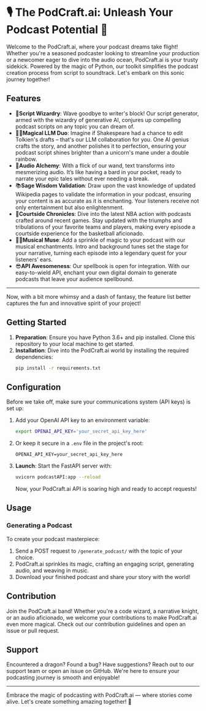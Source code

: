   # 🎙️ The PodCraft.ai: Unleash Your Podcast Potential 🚀

Welcome to the PodCraft.ai, where your podcast dreams take flight! Whether you're a seasoned podcaster looking to streamline your production or a newcomer eager to dive into the audio ocean, PodCraft.ai is your trusty sidekick. Powered by the magic of Python, our toolkit simplifies the podcast creation process from script to soundtrack. Let's embark on this sonic journey together!

## Features

- 🧙**Script Wizardry**: Wave goodbye to writer's block! Our script generator, armed with the wizardry of generative AI, conjures up compelling podcast scripts on any topic you can dream of.
- 👯‍♀️**Magical LLM Duo**: Imagine if Shakespeare had a chance to edit Tolkien's drafts – that's our LLM collaboration for you. One AI genius crafts the story, and another polishes it to perfection, ensuring your podcast script shines brighter than a unicorn's mane under a double rainbow.
- 🧪**Audio Alchemy**: With a flick of our wand, text transforms into mesmerizing audio. It’s like having a bard in your pocket, ready to narrate your epic tales without ever needing a break.
- 📚**Sage Wisdom Validation**: Draw upon the vast knowledge of updated Wikipedia pages to validate the information in your podcast, ensuring your content is as accurate as it is enchanting. Your listeners receive not only entertainment but also enlightenment.
- 🏀**Courtside Chronicles**: Dive into the latest NBA action with podcasts crafted around recent games. Stay updated with the triumphs and tribulations of your favorite teams and players, making every episode a courtside experience for the basketball aficionado.
- 🧜‍♀️**Musical Muse**: Add a sprinkle of magic to your podcast with our musical enchantments. Intro and background tunes set the stage for your narrative, turning each episode into a legendary quest for your listeners’ ears.
- 😎**API Awesomeness**: Our spellbook is open for integration. With our easy-to-wield API, enchant your own digital domain to generate podcasts that leave your audience spellbound.

---

Now, with a bit more whimsy and a dash of fantasy, the feature list better captures the fun and innovative spirit of your project!

## Getting Started

1. **Preparation**: Ensure you have Python 3.6+ and pip installed. Clone this repository to your local machine to get started.
2. **Installation**: Dive into the PodCraft.ai world by installing the required dependencies:
   ```bash
   pip install -r requirements.txt
   ```
 ## Configuration

Before we take off, make sure your communications system (API keys) is set up:

1. Add your OpenAI API key to an environment variable:
   ```bash
   export OPENAI_API_KEY='your_secret_api_key_here'
   ```

2. Or keep it secure in a `.env` file in the project's root:
   ```
   OPENAI_API_KEY=your_secret_api_key_here
   ```

4. **Launch**: Start the FastAPI server with:
   ```bash
   uvicorn podcastAPI:app --reload
   ```
   Now, your PodCraft.ai API is soaring high and ready to accept requests!

## Usage

### Generating a Podcast

To create your podcast masterpiece:

1. Send a POST request to `/generate_podcast/` with the topic of your choice.
2. PodCraft.ai sprinkles its magic, crafting an engaging script, generating audio, and weaving in music.
3. Download your finished podcast and share your story with the world!

## Contribution

Join the PodCraft.ai band! Whether you're a code wizard, a narrative knight, or an audio aficionado, we welcome your contributions to make PodCraft.ai even more magical. Check out our contribution guidelines and open an issue or pull request.

## Support

Encountered a dragon? Found a bug? Have suggestions? Reach out to our support team or open an issue on GitHub. We're here to ensure your podcasting journey is smooth and enjoyable!

---

Embrace the magic of podcasting with PodCraft.ai — where stories come alive. Let's create something amazing together! 🌟
